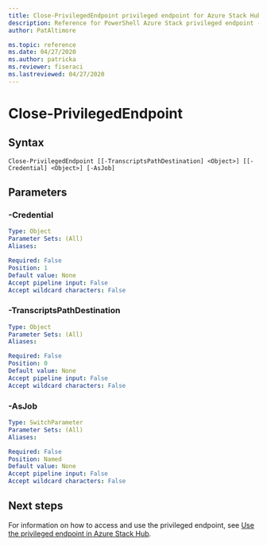 ```yaml
---
title: Close-PrivilegedEndpoint privileged endpoint for Azure Stack Hub
description: Reference for PowerShell Azure Stack privileged endpoint - Close-PrivilegedEndpoint
author: PatAltimore

ms.topic: reference
ms.date: 04/27/2020
ms.author: patricka
ms.reviewer: fiseraci
ms.lastreviewed: 04/27/2020
---
```


# Close-PrivilegedEndpoint

## Syntax

```
Close-PrivilegedEndpoint [[-TranscriptsPathDestination] <Object>] [[-Credential] <Object>] [-AsJob]
```

## Parameters

### -Credential


```yaml
Type: Object
Parameter Sets: (All)
Aliases:

Required: False
Position: 1
Default value: None
Accept pipeline input: False
Accept wildcard characters: False
```

### -TranscriptsPathDestination
 

```yaml
Type: Object
Parameter Sets: (All)
Aliases:

Required: False
Position: 0
Default value: None
Accept pipeline input: False
Accept wildcard characters: False
```

### -AsJob


```yaml
Type: SwitchParameter
Parameter Sets: (All)
Aliases:

Required: False
Position: Named
Default value: None
Accept pipeline input: False
Accept wildcard characters: False
```

## Next steps

For information on how to access and use the privileged endpoint, see [Use the privileged endpoint in Azure Stack Hub](../../operator/azure-stack-privileged-endpoint.md).
